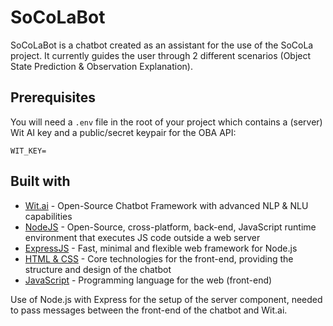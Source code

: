 # SoCoLaBot
SoCoLaBot is a chatbot created as an assistant for the use of the SoCoLa project. It currently guides the user through 2 different scenarios (Object State Prediction & Observation Explanation).

## Prerequisites
You will need a `.env` file in the root of your project which contains a (server) Wit AI key and a public/secret keypair for the OBA API:
```
WIT_KEY=
```

## Built with

* [Wit.ai](https://wit.ai/) - Open-Source Chatbot Framework with advanced NLP & NLU capabilities
* [NodeJS](https://nodejs.org/en/) - Open-Source, cross-platform, back-end, JavaScript runtime environment that executes JS code outside a web server
* [ExpressJS](https://expressjs.com/) - Fast, minimal and flexible web framework for Node.js
* [HTML & CSS](https://www.w3.org/standards/webdesign/htmlcss.html) - Core technologies for the front-end, providing the structure and design of the chatbot
* [JavaScript](https://www.w3schools.com/js/default.asp) - Programming language for the web (front-end)

Use of Node.js with Express for the setup of the server component, needed to pass messages between the front-end of the chatbot and Wit.ai.